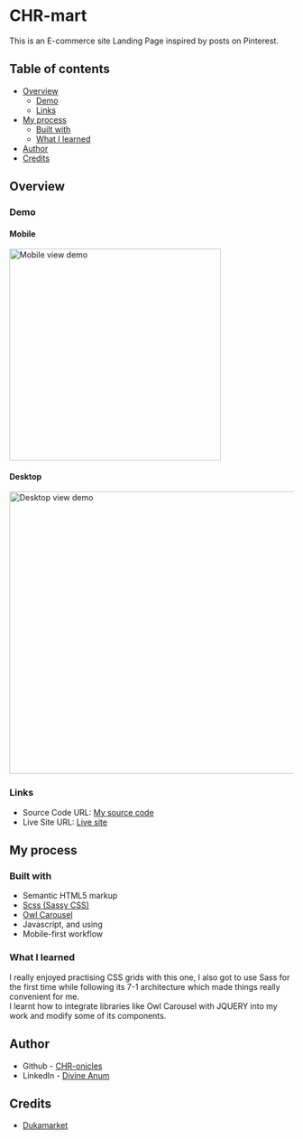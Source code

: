 # CHR-mart

This is an E-commerce site Landing Page inspired by posts on Pinterest.

## Table of contents

- [Overview](#overview)
  - [Demo](#Demo)
  - [Links](#links)
- [My process](#my-process)
  - [Built with](#built-with)
  - [What I learned](#what-i-learned)
- [Author](#author)
- [Credits](#credits)


## Overview

### Demo

#### Mobile
<img src="./demo/CHR-mart_mobile_demo.gif" width=375 alt="Mobile view demo">

#### Desktop
<img src="./demo/CHR-mart_desktop_demo.gif" width=800 height=500 alt="Desktop view demo">



### Links

- Source Code URL: [My source code](https://github.com/CHR-onicles/CHR-mart)
- Live Site URL: [Live site](https://chr-mart.vercel.app)


## My process

### Built with
- Semantic HTML5 markup
- [Scss (Sassy CSS)](https://sass-lang.com/)
- [Owl Carousel](https://owlcarousel2.github.io/OwlCarousel2/)
- Javascript, and using
- Mobile-first workflow

### What I learned
I really enjoyed practising CSS grids with this one, I also got to use Sass for the first time while following its 7-1 architecture which made things really convenient for me.
<br>
I learnt how to integrate libraries like Owl Carousel with JQUERY into my work and modify some of its components.


## Author

- Github - [CHR-onicles](https://www.github.com/CHR-onicles)
- LinkedIn - [Divine Anum](https://www.linkedin.com/in/divineanum/)


## Credits
- [Dukamarket](https://dukamarket.kutethemes.net/)